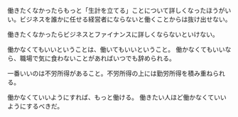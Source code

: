 働きたくなかったらもっと「生計を立てる」ことについて詳しくなったほうがいい。ビジネスを誰かに任せる経営者にならないと働くことからは抜け出せない。

働きたくなかったらビジネスとファイナンスに詳しくならないといけない。

働かなくてもいいということは、働いてもいいということ。
働かなくてもいいなら、職場で気に食わないことがあればいつでも辞められる。

一番いいのは不労所得があること。不労所得の上には勤労所得を積み重ねられる。

働かなくていいようにすれば、もっと働ける。
働きたい人ほど働かなくていいようにするべきだ。
